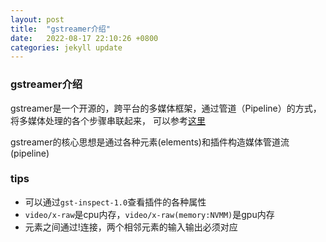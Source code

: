 ```yaml
---
layout: post
title:  "gstreamer介绍"
date:   2022-08-17 22:10:26 +0800
categories: jekyll update
---
```

<head>
    <script src="https://cdn.mathjax.org/mathjax/latest/MathJax.js?config=TeX-AMS-MML_HTMLorMML" type="text/javascript"></script>
    <script type="text/x-mathjax-config">
        MathJax.Hub.Config({
            tex2jax: {
            skipTags: ['script', 'noscript', 'style', 'textarea', 'pre'],
            inlineMath: [['$','$']]
            }
        });
    </script>
</head>

### gstreamer介绍
gstreamer是一个开源的，跨平台的多媒体框架，通过管道（Pipeline）的方式，将多媒体处理的各个步骤串联起来，
可以参考[这里](https://blog.csdn.net/quicmous/article/details/116916420?ops_request_misc=%257B%2522request%255Fid%2522%253A%2522164992915616782248547615%2522%252C%2522scm%2522%253A%252220140713.130102334.pc%255Fblog.%2522%257D&request_id=164992915616782248547615&biz_id=0&utm_medium=distribute.pc_search_result.none-task-blog-2~blog~first_rank_ecpm_v1~rank_v31_ecpm-2-116916420.nonecase&utm_term=%E7%AE%A1%E9%81%93&spm=1018.2226.3001.4450)

gstreamer的核心思想是通过各种元素(elements)和插件构造媒体管道流(pipeline)



### tips
- 可以通过`gst-inspect-1.0`查看插件的各种属性
- `video/x-raw`是cpu内存，`video/x-raw(memory:NVMM)`是gpu内存
- 元素之间通过!连接，两个相邻元素的输入输出必须对应
